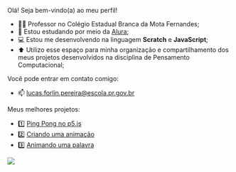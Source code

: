 Olá! Seja bem-vindo(a) ao meu perfil!

- 👨‍🏫 Professor no Colégio Estadual Branca da Mota Fernandes;
- 📖 Estou estudando por meio da [Alura](https://www.alura.com.br);
- 💻 Estou me desenvolvendo na linguagem **Scratch** e **JavaScript**;
- ⬆️ Utilizo esse espaço para minha organização e compartilhamento dos meus projetos desenvolvidos na disciplina de Pensamento Computacional;

Você pode entrar em contato comigo: 
- 📫 lucas.forlin.pereira@escola.pr.gov.br

Meus melhores projetos:
- 1️⃣ [Ping Pong no p5.js](https://editor.p5js.org/lucas.forlin.pereira/full/c2nrpzboB)
- 2️⃣ [Criando uma animação](https://editor.p5js.org/lucas.forlin.pereira/full/aBq2r5CIc)
- 3️⃣ [Animando uma palavra](https://editor.p5js.org/lucas.forlin.pereira/full/BCSiZ5sAc)

![](https://3.bp.blogspot.com/-CD_UgC8oiTE/U_8tp8BHpiI/AAAAAAAALLI/BFt0mO5SORg/s1600/Naruto%2BUzumaki%2B2.gif)
